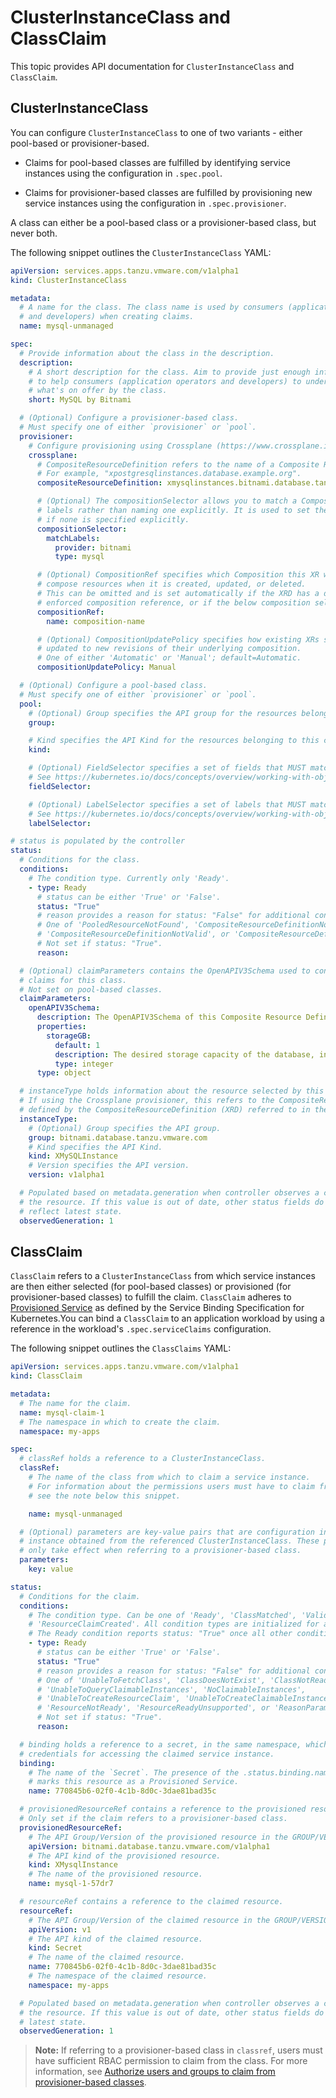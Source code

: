# ClusterInstanceClass and ClassClaim

This topic provides API documentation for `ClusterInstanceClass` and `ClassClaim`.

## <a id="clusterinstanceclass"></a> ClusterInstanceClass

You can configure `ClusterInstanceClass` to one of two variants - either pool-based or provisioner-based.

- Claims for pool-based classes are fulfilled by identifying service instances using the configuration
  in `.spec.pool`.

- Claims for provisioner-based classes are fulfilled by provisioning new service instances using the
  configuration in `.spec.provisioner`.

A class can either be a pool-based class or a provisioner-based class, but never both.

The following snippet outlines the `ClusterInstanceClass` YAML:

```yaml
apiVersion: services.apps.tanzu.vmware.com/v1alpha1
kind: ClusterInstanceClass

metadata:
  # A name for the class. The class name is used by consumers (application operators
  # and developers) when creating claims.
  name: mysql-unmanaged

spec:
  # Provide information about the class in the description.
  description:
    # A short description for the class. Aim to provide just enough information
    # to help consumers (application operators and developers) to understand
    # what's on offer by the class.
    short: MySQL by Bitnami

  # (Optional) Configure a provisioner-based class.
  # Must specify one of either `provisioner` or `pool`.
  provisioner:
    # Configure provisioning using Crossplane (https://www.crossplane.io/).
    crossplane:
      # CompositeResourceDefinition refers to the name of a Composite Resource Definition (XRD).
      # For example, "xpostgresqlinstances.database.example.org".
      compositeResourceDefinition: xmysqlinstances.bitnami.database.tanzu.vmware.com

      # (Optional) The compositionSelector allows you to match a Composition by
      # labels rather than naming one explicitly. It is used to set the compositionRef
      # if none is specified explicitly.
      compositionSelector:
        matchLabels:
          provider: bitnami
          type: mysql

      # (Optional) CompositionRef specifies which Composition this XR will use to
      # compose resources when it is created, updated, or deleted.
      # This can be omitted and is set automatically if the XRD has a default or
      # enforced composition reference, or if the below composition selector is set.
      compositionRef:
        name: composition-name

      # (Optional) CompositionUpdatePolicy specifies how existing XRs should be
      # updated to new revisions of their underlying composition.
      # One of either 'Automatic' or 'Manual'; default=Automatic.
      compositionUpdatePolicy: Manual

  # (Optional) Configure a pool-based class.
  # Must specify one of either `provisioner` or `pool`.
  pool:
    # (Optional) Group specifies the API group for the resources belonging to this class.
    group:

    # Kind specifies the API Kind for the resources belonging to this class.
    kind:

    # (Optional) FieldSelector specifies a set of fields that MUST match certain conditions.
    # See https://kubernetes.io/docs/concepts/overview/working-with-objects/field-selectors/.
    fieldSelector:

    # (Optional) LabelSelector specifies a set of labels that MUST match.
    # See https://kubernetes.io/docs/concepts/overview/working-with-objects/labels/#label-selectors.
    labelSelector:

# status is populated by the controller
status:
  # Conditions for the class.
  conditions:
    # The condition type. Currently only 'Ready'.
    - type: Ready
      # status can be either 'True' or 'False'.
      status: "True"
      # reason provides a reason for status: "False" for additional context.
      # One of 'PooledResourceNotFound', 'CompositeResourceDefinitionNotFound',
      # 'CompositeResourceDefinitionNotValid', or 'CompositeResourceDefinitionNotReady'.
      # Not set if status: "True".
      reason:

  # (Optional) claimParameters contains the OpenAPIV3Schema used to configure
  # claims for this class.
  # Not set on pool-based classes.
  claimParameters:
    openAPIV3Schema:
      description: The OpenAPIV3Schema of this Composite Resource Definition.
      properties:
        storageGB:
          default: 1
          description: The desired storage capacity of the database, in Gigabytes.
          type: integer
      type: object

  # instanceType holds information about the resource selected by this class.
  # If using the Crossplane provisioner, this refers to the CompositeResource (XR)
  # defined by the CompositeResourceDefinition (XRD) referred to in the class.
  instanceType:
    # (Optional) Group specifies the API group.
    group: bitnami.database.tanzu.vmware.com
    # Kind specifies the API Kind.
    kind: XMySQLInstance
    # Version specifies the API version.
    version: v1alpha1

  # Populated based on metadata.generation when controller observes a change to
  # the resource. If this value is out of date, other status fields do not
  # reflect latest state.
  observedGeneration: 1
```

## <a id="classclaim"></a> ClassClaim

`ClassClaim` refers to a `ClusterInstanceClass` from which service instances are then either selected
(for pool-based classes) or provisioned (for provisioner-based classes) to fulfill the claim.
`ClassClaim` adheres to [Provisioned Service](https://github.com/servicebinding/spec#provisioned-service)
as defined by the Service Binding Specification for Kubernetes.You can bind a `ClassClaim` to an
application workload by using a reference in the workload's `.spec.serviceClaims` configuration.

The following snippet outlines the `ClassClaims` YAML:

```yaml
apiVersion: services.apps.tanzu.vmware.com/v1alpha1
kind: ClassClaim

metadata:
  # The name for the claim.
  name: mysql-claim-1
  # The namespace in which to create the claim.
  namespace: my-apps

spec:
  # classRef holds a reference to a ClusterInstanceClass.
  classRef:
    # The name of the class from which to claim a service instance.
    # For information about the permissions users must have to claim from the class,
    # see the note below this snippet.

    name: mysql-unmanaged

  # (Optional) parameters are key-value pairs that are configuration inputs to the
  # instance obtained from the referenced ClusterInstanceClass. These parameters
  # only take effect when referring to a provisioner-based class.
  parameters:
    key: value

status:
  # Conditions for the claim.
  conditions:
    # The condition type. Can be one of 'Ready', 'ClassMatched', 'Validated', or
    # 'ResourceClaimCreated'. All condition types are initialized for all claims.
    # The Ready condition reports status: "True" once all other condition types are healthy.
    - type: Ready
      # status can be either 'True' or 'False'.
      status: "True"
      # reason provides a reason for status: "False" for additional context.
      # One of 'UnableToFetchClass', 'ClassDoesNotExist', 'ClassNotReady',
      # 'UnableToQueryClaimableInstances', 'NoClaimableInstances',
      # 'UnableToCreateResourceClaim', 'UnableToCreateClaimableInstance', 'ResourceReady',
      # 'ResourceNotReady', 'ResourceReadyUnsupported', or 'ReasonParametersInvalid'.
      # Not set if status: "True".
      reason:

  # binding holds a reference to a secret, in the same namespace, which contains
  # credentials for accessing the claimed service instance.
  binding:
    # The name of the `Secret`. The presence of the .status.binding.name field
    # marks this resource as a Provisioned Service.
    name: 770845b6-02f0-4c1b-8d0c-3dae81bad35c

  # provisionedResourceRef contains a reference to the provisioned resource.
  # Only set if the claim refers to a provisioner-based class.
  provisionedResourceRef:
    # The API Group/Version of the provisioned resource in the GROUP/VERSION format.
    apiVersion: bitnami.database.tanzu.vmware.com/v1alpha1
    # The API kind of the provisioned resource.
    kind: XMysqlInstance
    # The name of the provisioned resource.
    name: mysql-1-57dr7

  # resourceRef contains a reference to the claimed resource.
  resourceRef:
    # The API Group/Version of the claimed resource in the GROUP/VERSION format.
    apiVersion: v1
    # The API kind of the claimed resource.
    kind: Secret
    # The name of the claimed resource.
    name: 770845b6-02f0-4c1b-8d0c-3dae81bad35c
    # The namespace of the claimed resource.
    namespace: my-apps

  # Populated based on metadata.generation when controller observes a change to
  # the resource. If this value is out of date, other status fields do not reflect
  # latest state.
  observedGeneration: 1
```

> **Note:** If referring to a provisioner-based class in `classref`, users must have sufficient RBAC
> permission to claim from the class. For more information, see
> [Authorize users and groups to claim from provisioner-based classes](../../how-to-guides/authorize-claim-provisioner-classes.hbs.md).
